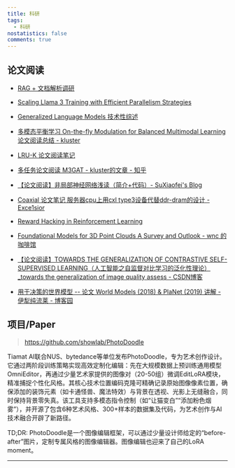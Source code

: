 ```yaml
---
title: 科研
tags:
  - 科研
nostatistics: false
comments: true
---
```


## 论文阅读

- [RAG + 文档解析调研](https://zhuanlan.zhihu.com/p/1910305219025301842)
- [Scaling Llama 3 Training with Efficient Parallelism Strategies](https://aisystemcodesign.github.io/papers/Llama3-ISCA25.pdf)
- [Generalized Language Models 技术性综述](https://lilianweng.github.io/posts/2019-01-31-lm/)
- [多模态平衡学习 On-the-fly Modulation for  Balanced Multimodal Learning 论文阅读总结 - kluster]( https://zhuanlan.zhihu.com/p/1902321276116276570)
- [LRU-K 论文阅读笔记](https://zhuanlan.zhihu.com/p/1898469067981066716)
- [多任务论文阅读 M3GAT - kluster的文章 - 知乎](https://zhuanlan.zhihu.com/p/1898154047925655393)
- [【论文阅读】非局部神经网络浅读（简介+代码）- SuXiaofei's Blog](https://xiaosuqaq.github.io/2025/04/15/%E9%9D%9E%E5%B1%80%E9%83%A8%E7%A5%9E%E7%BB%8F%E7%BD%91%E7%BB%9C.html)
- [Coaxial 论文笔记 服务器cpu上用cxl type3设备代替ddr-dram的设计 - Exce1sior](https://zhuanlan.zhihu.com/p/1888850042107978402?utm_psn=1889852364510445569)
- [Reward Hacking in Reinforcement Learning](https://lilianweng.github.io/posts/2024-11-28-reward-hacking/)
- [Foundational Models for 3D Point Clouds A Survey and Outlook - wnc 的咖啡馆](https://wncfht.github.io/notes/Blogs/posts/Foundational%20Models%20for%203D%20Point%20Clouds%20A%20Survey%20and%20Outlook/)

- [【论文阅读】TOWARDS THE GENERALIZATION OF CONTRASTIVE SELF-SUPERVISED LEARNING（人工智能之自监督对比学习的泛化性理论）\_towards the generalization of image quality assess - CSDN博客](https://blog.csdn.net/ModestCoder_/article/details/144904849)
- [用于决策的世界模型 -- 论文 World Models (2018) & PlaNet (2019) 讲解 - 伊犁纯流莱 - 博客园](https://www.cnblogs.com/tshaaa/p/18670731)

## 项目/Paper

> https://github.com/showlab/PhotoDoodle

Tiamat AI联合NUS、bytedance等单位发布PhotoDoodle，专为艺术创作设计。它通过两阶段训练策略实现高效定制化编辑：先在大规模数据上预训练通用模型OmniEditor，再通过少量艺术家提供的图像对（20-50组）微调EditLoRA模块，精准捕捉个性化风格。其核心技术位置编码克隆可精确记录原始图像像素位置，确保添加的装饰元素（如卡通怪兽、魔法特效）与背景在透视、光影上无缝融合，同时保持背景零失真。该工具支持多模态指令控制（如“让猫变白”“添加粉色烟雾”），并开源了包含6种艺术风格、300+样本的数据集及代码，为艺术创作与AI技术融合开辟了新路径。

TD;DR: PhotoDoodle是一个图像编辑框架，可以通过少量设计师给定的“before-after”图片，定制专属风格的图像编辑器。图像编辑也迎来了自己的LoRA moment。

---

